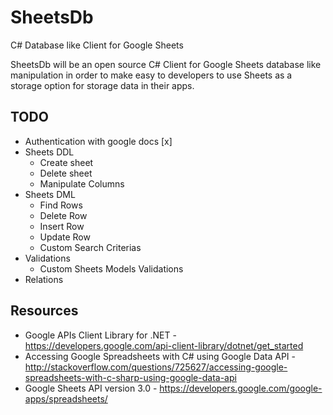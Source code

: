SheetsDb
========

C# Database like Client for Google Sheets

SheetsDb will be an open source C# Client for Google Sheets database like manipulation in order to make easy to developers to use Sheets as a storage option for storage data in their apps.

## TODO

* Authentication with google docs [x]
* Sheets DDL
  * Create sheet
  * Delete sheet
  * Manipulate Columns
* Sheets DML
  * Find Rows
  * Delete Row
  * Insert Row
  * Update Row
  * Custom Search Criterias
* Validations
  * Custom Sheets Models Validations
*  Relations

## Resources

* Google APIs Client Library for .NET - https://developers.google.com/api-client-library/dotnet/get_started
* Accessing Google Spreadsheets with C# using Google Data API - http://stackoverflow.com/questions/725627/accessing-google-spreadsheets-with-c-sharp-using-google-data-api
* Google Sheets API version 3.0 - https://developers.google.com/google-apps/spreadsheets/
